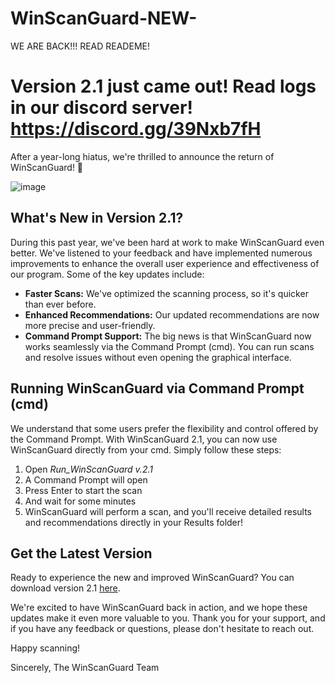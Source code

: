 # WinScanGuard-NEW-
WE ARE BACK!!! READ READEME!

# Version 2.1 just came out! Read logs in our discord server!  https://discord.gg/39Nxb7fH

After a year-long hiatus, we're thrilled to announce the return of WinScanGuard! 🎉

![image](https://github.com/Linkerzzz/WinScanGuard-NEW-/assets/149453829/f1542f20-5407-4270-8699-5ab5633e3091)



## What's New in Version 2.1?

During this past year, we've been hard at work to make WinScanGuard even better. We've listened to your feedback and have implemented numerous improvements to enhance the overall user experience and effectiveness of our program. Some of the key updates include:

- **Faster Scans:** We've optimized the scanning process, so it's quicker than ever before.
- **Enhanced Recommendations:** Our updated recommendations are now more precise and user-friendly.
- **Command Prompt Support:** The big news is that WinScanGuard now works seamlessly via the Command Prompt (cmd). You can run scans and resolve issues without even opening the graphical interface.

## Running WinScanGuard via Command Prompt (cmd)

We understand that some users prefer the flexibility and control offered by the Command Prompt. With WinScanGuard 2.1, you can now use WinScanGuard directly from your cmd. Simply follow these steps:

1. Open *Run_WinScanGuard v.2.1*
2. A Command Prompt will open
3. Press Enter to start the scan
4. And wait for some minutes
5. WinScanGuard will perform a scan, and you'll receive detailed results and recommendations directly in your Results folder!

## Get the Latest Version

Ready to experience the new and improved WinScanGuard? You can download version 2.1 [here](https://github.com/Linkerzzz/WinScanGuard-NEW-).

We're excited to have WinScanGuard back in action, and we hope these updates make it even more valuable to you. Thank you for your support, and if you have any feedback or questions, please don't hesitate to reach out.

Happy scanning!

Sincerely,
The WinScanGuard Team
